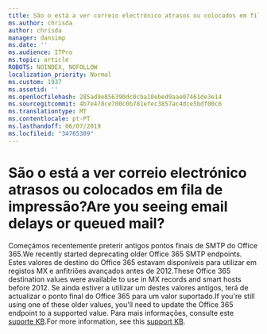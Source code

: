 ```yaml
---
title: São o está a ver correio electrónico atrasos ou colocados em fila de impressão?
ms.author: chrisda
author: chrisda
manager: dansimp
ms.date: ''
ms.audience: ITPro
ms.topic: article
ROBOTS: NOINDEX, NOFOLLOW
localization_priority: Normal
ms.custom: 1937
ms.assetid: ''
ms.openlocfilehash: 285ad9e856390dc0cba10ebed9aae07461de3e14
ms.sourcegitcommit: 4b7e478ce700c0b781efec3857ac4dce5bdf00c6
ms.translationtype: MT
ms.contentlocale: pt-PT
ms.lasthandoff: 06/07/2019
ms.locfileid: "34765309"
---
```

# <a name="are-you-seeing-email-delays-or-queued-mail"></a><span data-ttu-id="16e12-102">São o está a ver correio electrónico atrasos ou colocados em fila de impressão?</span><span class="sxs-lookup"><span data-stu-id="16e12-102">Are you seeing email delays or queued mail?</span></span>

<span data-ttu-id="16e12-103">Começámos recentemente preterir antigos pontos finais de SMTP do Office 365.</span><span class="sxs-lookup"><span data-stu-id="16e12-103">We recently started deprecating older Office 365 SMTP endpoints.</span></span> <span data-ttu-id="16e12-104">Estes valores de destino do Office 365 estavam disponíveis para utilizar em registos MX e anfitriões avançados antes de 2012.</span><span class="sxs-lookup"><span data-stu-id="16e12-104">These Office 365 destination values were available to use in MX records and smart hosts before 2012.</span></span> <span data-ttu-id="16e12-105">Se ainda estiver a utilizar um destes valores antigos, terá de actualizar o ponto final do Office 365 para um valor suportado.</span><span class="sxs-lookup"><span data-stu-id="16e12-105">If you're still using one of these older values, you'll need to update the Office 365 endpoint to a supported value.</span></span> <span data-ttu-id="16e12-106">Para mais informações, consulte este [suporte KB](https://support.microsoft.com/help/4057301/attr35-response-code-when-mail-is-sent-to-eop-exo).</span><span class="sxs-lookup"><span data-stu-id="16e12-106">For more information, see this [support KB](https://support.microsoft.com/help/4057301/attr35-response-code-when-mail-is-sent-to-eop-exo).</span></span>
